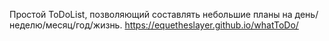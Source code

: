 Простой ToDoList, позволяющий составлять небольшие планы на день/неделю/месяц/год/жизнь.
https://equetheslayer.github.io/whatToDo/
